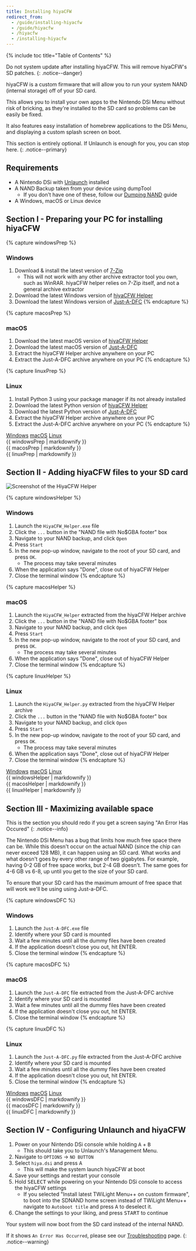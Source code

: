 ```yaml
---
title: Installing hiyaCFW
redirect_from:
  - /guide/installing-hiyacfw
  - /guide/hiyacfw
  - /hiyacfw
  - /installing-hiyacfw
---
```


{% include toc title="Table of Contents" %}

Do not system update after installing hiyaCFW. This will remove hiyaCFW's SD patches.
{: .notice--danger}

hiyaCFW is a custom firmware that will allow you to run your system NAND (internal storage) off of your SD card.

This allows you to install your own apps to the Nintendo DSi Menu without risk of bricking, as they're installed to the SD card so problems can be easily be fixed.

It also features easy installation of homebrew applications to the DSi Menu, and displaying a custom splash screen on boot.

This section is entirely optional. If Unlaunch is enough for you, you can stop here.
{: .notice--primary}

## Requirements
- A Nintendo DSi with [Unlaunch](/installing-unlaunch) installed
- A NAND Backup taken from your device using dumpTool
   - If you don't have one of these, follow our [Dumping NAND](dumping-nand) guide
- A Windows, macOS or Linux device

## Section I - Preparing your PC for installing hiyaCFW

{% capture windowsPrep %}
<noscript>
   <h3>Windows</h3>
</noscript>

1. Download & install the latest version of [7-Zip](https://www.7-zip.org/download.html)
   - This will not work with any other archive extractor tool you own, such as WinRAR. hiyaCFW helper relies on 7-Zip itself, and not a general archive extractor
1. Download the latest Windows version of [hiyaCFW Helper](https://github.com/mondul/HiyaCFW-Helper/releases/latest)
1. Download the latest Windows version of [Just-A-DFC](https://github.com/yourkalamity/just-a-dfc/releases/latest)
{% endcapture %}

{% capture macosPrep %}
<noscript>
   <h3>macOS</h3>
</noscript>

1. Download the latest macOS version of [hiyaCFW Helper](https://github.com/mondul/HiyaCFW-Helper/releases/latest)
1. Download the latest macOS version of [Just-A-DFC](https://github.com/yourkalamity/just-a-dfc/releases/latest)
1. Extract the hiyaCFW Helper archive anywhere on your PC
1. Extract the Just-A-DFC archive anywhere on your PC
{% endcapture %}

{% capture linuxPrep %}
<noscript>
   <h3>Linux</h3>
</noscript>

1. Install Python 3 using your package manager if its not already installed
1. Download the latest Python version of [hiyaCFW Helper](https://github.com/mondul/HiyaCFW-Helper/releases/latest)
1. Download the latest Python version of [Just-A-DFC](https://github.com/yourkalamity/just-a-dfc/releases/latest)
1. Extract the hiyaCFW Helper archive anywhere on your PC
1. Extract the Just-A-DFC archive anywhere on your PC
{% endcapture %}

<div class="tabcontainer">
   <a class="tablinks btn btn--large btn--info delink windows" href="#windowsPrep" onclick="openTab(event, 'windowsPrep')">Windows</a>
   <a class="tablinks btn btn--large btn--info delink macos" href="#macosPrep" onclick="openTab(event, 'macosPrep')">macOS</a>
   <a class="tablinks btn btn--large btn--info delink other" href="#linuxPrep" onclick="openTab(event, 'linuxPrep')">Linux</a>

   <div id="windowsPrep" class="blanktabcontent">{{ windowsPrep | markdownify }}</div>
   <div id="macosPrep" class="blanktabcontent">{{ macosPrep | markdownify }}</div>
   <div id="linuxPrep" class="blanktabcontent">{{ linuxPrep | markdownify }}</div>
</div>

## Section II - Adding hiyaCFW files to your SD card

![Screenshot of the HiyaCFW Helper](https://image.ibb.co/hhzKRL/Screen-Shot-2018-10-18-at-16-30-18.png)

{% capture windowsHelper %}
<noscript>
   <h3>Windows</h3>
</noscript>

1. Launch the `HiyaCFW_Helper.exe` file
1. Click the `...` button in the "NAND file with No$GBA footer" box
1. Navigate to your NAND backup, and click `Open`
1. Press `Start`
1. In the new pop-up window, navigate to the root of your SD card, and press `OK`.
   - The process may take several minutes
1. When the application says "Done", close out of hiyaCFW Helper
1. Close the terminal window
{% endcapture %}

{% capture macosHelper %}
<noscript>
   <h3>macOS</h3>
</noscript>

1. Launch the `HiyaCFW_Helper` extracted from the hiyaCFW Helper archive
1. Click the `...` button in the "NAND file with No$GBA footer" box
1. Navigate to your NAND backup, and click `Open`
1. Press `Start`
1. In the new pop-up window, navigate to the root of your SD card, and press `OK`.
   - The process may take several minutes
1. When the application says "Done", close out of hiyaCFW Helper
1. Close the terminal window
{% endcapture %}

{% capture linuxHelper %}
<noscript>
   <h3>Linux</h3>
</noscript>

1. Launch the `HiyaCFW_Helper.py` extracted from the hiyaCFW Helper archive
1. Click the `...` button in the "NAND file with No$GBA footer" box
1. Navigate to your NAND backup, and click `Open`
1. Press `Start`
1. In the new pop-up window, navigate to the root of your SD card, and press `OK`.
   - The process may take several minutes
1. When the application says "Done", close out of hiyaCFW Helper
1. Close the terminal window
{% endcapture %}

<div class="tabcontainer">
   <a class="tablinks btn btn--large btn--info delink windows" href="#windowsHelper" onclick="openTab(event, 'windowsHelper')">Windows</a>
   <a class="tablinks btn btn--large btn--info delink macos" href="#macosHelper" onclick="openTab(event, 'macosHelper')">macOS</a>
   <a class="tablinks btn btn--large btn--info delink other" href="#linuxHelper" onclick="openTab(event, 'linuxHelper')">Linux</a>

   <div id="windowsHelper" class="blanktabcontent">{{ windowsHelper | markdownify }}</div>
   <div id="macosHelper" class="blanktabcontent">{{ macosHelper | markdownify }}</div>
   <div id="linuxHelper" class="blanktabcontent">{{ linuxHelper | markdownify }}</div>
</div>

## Section III - Maximizing available space

This is the section you should redo if you get a screen saying "An Error Has Occured"
{: .notice--info}

The Nintendo DSi Menu has a bug that limits how much free space there can be. While this doesn't occur on the actual NAND (since the chip can never exceed 128 MB), it can happen using an SD card. What works and what doesn't goes by every other range of two gigabytes. For example, having 0-2 GB of free space works, but 2-4 GB doesn't. The same goes for 4-6 GB vs 6-8, up until you get to the size of your SD card.

To ensure that your SD card has the maximum amount of free space that will work we'll be using using Just-a-DFC.

{% capture windowsDFC %}
<noscript>
   <h3>Windows</h3>
</noscript>

1. Launch the `Just-A-DFC.exe` file
1. Identify where your SD card is mounted
1. Wait a few minutes until all the dummy files have been created
1. If the application doesn't close you out, hit ENTER.
1. Close the terminal window
{% endcapture %}

{% capture macosDFC %}
<noscript>
   <h3>macOS</h3>
</noscript>

1. Launch the `Just-A-DFC` file extracted from the Just-A-DFC archive
1. Identify where your SD card is mounted
1. Wait a few minutes until all the dummy files have been created
1. If the application doesn't close you out, hit ENTER.
1. Close the terminal window
{% endcapture %}

{% capture linuxDFC %}
<noscript>
   <h3>Linux</h3>
</noscript>

1. Launch the `Just-A-DFC.py` file extracted from the Just-A-DFC archive
1. Identify where your SD card is mounted
1. Wait a few minutes until all the dummy files have been created
1. If the application doesn't close you out, hit ENTER.
1. Close the terminal window
{% endcapture %}

<div class="tabcontainer">
   <a class="tablinks btn btn--large btn--info delink windows" href="#windowsDFC" onclick="openTab(event, 'windowsDFC')">Windows</a>
   <a class="tablinks btn btn--large btn--info delink macos" href="#macosDFC" onclick="openTab(event, 'macosDFC')">macOS</a>
   <a class="tablinks btn btn--large btn--info delink other" href="#linuxDFC" onclick="openTab(event, 'linuxDFC')">Linux</a>

   <div id="windowsDFC" class="blanktabcontent">{{ windowsDFC | markdownify }}</div>
   <div id="macosDFC" class="blanktabcontent">{{ macosDFC | markdownify }}</div>
   <div id="linuxDFC" class="blanktabcontent">{{ linuxDFC | markdownify }}</div>
</div>

## Section IV - Configuring Unlaunch and hiyaCFW

1. Power on your Nintendo DSi console while holding <kbd class="face">A</kbd> + <kbd class="face">B</kbd>
   - This should take you to Unlaunch's Management Menu.
1. Navigate to `OPTIONS` -> `NO BUTTON`
1. Select `hiya.dsi` and press <kbd class="face">A</kbd>
   - This will make the system launch hiyaCFW at boot
1. Save your settings and restart your console
1. Hold <kbd>SELECT</kbd> while powering on your Nintendo DSi console to access the hiyaCFW settings
   - If you selected "Install latest TWiLight Menu++ on custom firmware", to boot into the SDNAND home screen instead of TWiLight Menu++ navigate to `Autoboot title` and press <kbd class="face">A</kbd> to deselect it.
1. Change the settings to your liking, and press <kbd>START</kbd> to continue

Your system will now boot from the SD card instead of the internal NAND.

If it shows `An Error Has Occurred`, please see our [Troubleshooting](troubleshooting) page.
{: .notice--warning}

<script src="/assets/js/tabs.js"></script>
